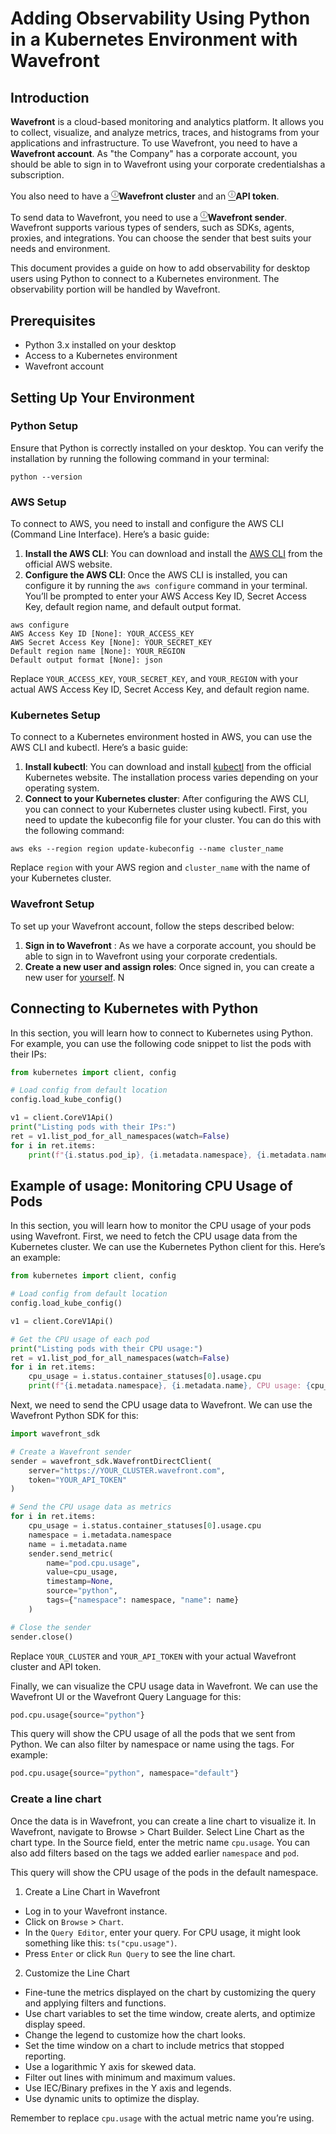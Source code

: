 # Adding Observability Using Python in a Kubernetes Environment with Wavefront

## Introduction

**Wavefront** is a cloud-based monitoring and analytics platform. It allows you to collect, visualize, and analyze metrics, traces, and histograms from your applications and infrastructure. To use Wavefront, you need to have a **Wavefront account**. As "the Company" has a corporate account, you should be able to sign in to Wavefront using your corporate credentialshas a subscription.

You also need to have a <a href="" title="A Wavefront cluster is a dedicated instance of Wavefront that hosts your data and dashboards."><sup>&#9432;</sup></a>**Wavefront cluster** and an <a href="" title="An API token is a secret key that allows you to send data to and query data from your Wavefront cluster."><sup>&#9432;</sup></a>**API token**. 

To send data to Wavefront, you need to use a <a href="" title="A Wavefront sender is a library or a tool that collects and formats data from your sources and sends it to Wavefront."><sup>&#9432;</sup></a>**Wavefront sender**. Wavefront supports various types of senders, such as SDKs, agents, proxies, and integrations. You can choose the sender that best suits your needs and environment.

This document provides a guide on how to add observability for desktop users using Python to connect to a Kubernetes environment. The observability portion will be handled by Wavefront.

## Prerequisites
- Python 3.x installed on your desktop
- Access to a Kubernetes environment
- Wavefront account

## Setting Up Your Environment

### Python Setup
Ensure that Python is correctly installed on your desktop. You can verify the installation by running the following command in your terminal:

```
python --version
```

### AWS Setup

To connect to AWS, you need to install and configure the AWS CLI (Command Line Interface). Here’s a basic guide:
1.	**Install the AWS CLI**: You can download and install the [AWS CLI](https://aws.amazon.com/cli/) from the official AWS website.
2.	**Configure the AWS CLI**: Once the AWS CLI is installed, you can configure it by running the `aws configure` command in your terminal. You’ll be prompted to enter your AWS Access Key ID, Secret Access Key, default region name, and default output format.
   
```
aws configure
AWS Access Key ID [None]: YOUR_ACCESS_KEY
AWS Secret Access Key [None]: YOUR_SECRET_KEY
Default region name [None]: YOUR_REGION
Default output format [None]: json
```
Replace `YOUR_ACCESS_KEY`, `YOUR_SECRET_KEY`, and `YOUR_REGION` with your actual AWS Access Key ID, Secret Access Key, and default region name.

### Kubernetes Setup

To connect to a Kubernetes environment hosted in AWS, you can use the AWS CLI and kubectl. Here’s a basic guide:
1.	**Install kubectl**: You can download and install [kubectl](https://kubernetes.io/docs/tasks/tools/) from the official Kubernetes website. The installation process varies depending on your operating system.
2.	**Connect to your Kubernetes cluster**: After configuring the AWS CLI, you can connect to your Kubernetes cluster using kubectl. First, you need to update the kubeconfig file for your cluster. You can do this with the following command:

```
aws eks --region region update-kubeconfig --name cluster_name
```

Replace `region` with your AWS region and `cluster_name` with the name of your Kubernetes cluster.

### Wavefront Setup

To set up your Wavefront account, follow the steps described below:

1.	**Sign in to Wavefront** : As we have a corporate account, you should be able to sign in to Wavefront using your corporate credentials.
2.	**Create a new user and assign roles**: Once signed in, you can create a new user for [yourself](https://docs.wavefront.com/user-accounts.html). N

## Connecting to Kubernetes with Python
In this section, you will learn how to connect to Kubernetes using Python. For example, you can use the following code snippet to list the pods with their IPs:

```python
from kubernetes import client, config

# Load config from default location
config.load_kube_config()

v1 = client.CoreV1Api()
print("Listing pods with their IPs:")
ret = v1.list_pod_for_all_namespaces(watch=False)
for i in ret.items:
    print(f"{i.status.pod_ip}, {i.metadata.namespace}, {i.metadata.name}")
```

## Example of usage: Monitoring CPU Usage of Pods

In this section, you will learn how to monitor the CPU usage of your pods using Wavefront. First, we need to fetch the CPU usage data from the Kubernetes cluster. We can use the Kubernetes Python client for this. Here’s an example:

```python
from kubernetes import client, config

# Load config from default location
config.load_kube_config()

v1 = client.CoreV1Api()

# Get the CPU usage of each pod
print("Listing pods with their CPU usage:")
ret = v1.list_pod_for_all_namespaces(watch=False)
for i in ret.items:
    cpu_usage = i.status.container_statuses[0].usage.cpu
    print(f"{i.metadata.namespace}, {i.metadata.name}, CPU usage: {cpu_usage}")
```

Next, we need to send the CPU usage data to Wavefront. We can use the Wavefront Python SDK for this: 

```python
import wavefront_sdk

# Create a Wavefront sender
sender = wavefront_sdk.WavefrontDirectClient(
    server="https://YOUR_CLUSTER.wavefront.com",
    token="YOUR_API_TOKEN"
)

# Send the CPU usage data as metrics
for i in ret.items:
    cpu_usage = i.status.container_statuses[0].usage.cpu
    namespace = i.metadata.namespace
    name = i.metadata.name
    sender.send_metric(
        name="pod.cpu.usage",
        value=cpu_usage,
        timestamp=None,
        source="python",
        tags={"namespace": namespace, "name": name}
    )

# Close the sender
sender.close()
```

Replace `YOUR_CLUSTER` and `YOUR_API_TOKEN` with your actual Wavefront cluster and API token.

Finally, we can visualize the CPU usage data in Wavefront. We can use the Wavefront UI or the Wavefront Query Language for this:

```python
pod.cpu.usage{source="python"}
```

This query will show the CPU usage of all the pods that we sent from Python. We can also filter by namespace or name using the tags. For example:

```python
pod.cpu.usage{source="python", namespace="default"}
```

### Create a line chart

Once the data is in Wavefront, you can create a line chart to visualize it. In Wavefront, navigate to Browse > Chart Builder. Select Line Chart as the chart type. In the Source field, enter the metric name `cpu.usage`. You can also add filters based on the tags we added earlier `namespace` and `pod`.

This query will show the CPU usage of the pods in the default namespace.

1. Create a Line Chart in Wavefront

- Log in to your Wavefront instance.
- Click on `Browse` > `Chart`.
- In the `Query Editor`, enter your query. For CPU usage, it might look something like this: `ts("cpu.usage")`.
- Press `Enter` or click `Run Query` to see the line chart.

2. Customize the Line Chart

- Fine-tune the metrics displayed on the chart by customizing the query and applying filters and functions.
- Use chart variables to set the time window, create alerts, and optimize display speed.
- Change the legend to customize how the chart looks.
- Set the time window on a chart to include metrics that stopped reporting.
- Use a logarithmic Y axis for skewed data.
- Filter out lines with minimum and maximum values.
- Use IEC/Binary prefixes in the Y axis and legends.
- Use dynamic units to optimize the display.

Remember to replace `cpu.usage` with the actual metric name you’re using. 

